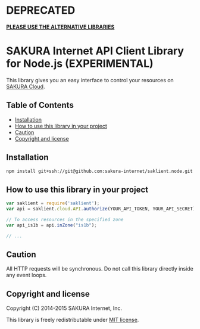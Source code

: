 # DEPRECATED

**[PLEASE USE THE ALTERNATIVE LIBRARIES](https://developer.sakura.ad.jp/)**

# SAKURA Internet API Client Library for Node.js (EXPERIMENTAL)

This library gives you an easy interface to control your resources on
[SAKURA Cloud](https://secure.sakura.ad.jp/cloud/).


## Table of Contents

* [Installation](#installation)
* [How to use this library in your project](#how-to-use-this-library-in-your-project)
* [Caution](#caution)
* [Copyright and license](#copyright-and-license)


## Installation

```bash
npm install git+ssh://git@github.com:sakura-internet/saklient.node.git
```


## How to use this library in your project

```javascript
var saklient = require('saklient');
var api = saklient.cloud.API.authorize(YOUR_API_TOKEN, YOUR_API_SECRET)

// To access resources in the specified zone
var api_is1b = api.inZone("is1b");

// ...
```


## Caution

All HTTP requests will be synchronous.
Do not call this library directly inside any event loops.


## Copyright and license

Copyright (C) 2014-2015 SAKURA Internet, Inc.

This library is freely redistributable under [MIT license](http://www.opensource.org/licenses/mit-license.php).

